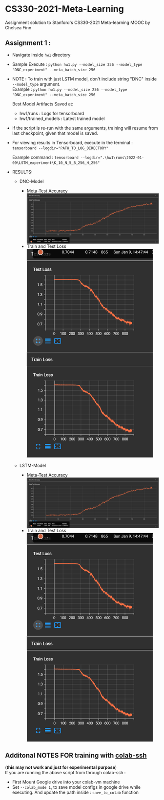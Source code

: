 # CS330-2021-Meta-Learning
Assignment solution to Stanford's CS330-2021 Meta-learning MOOC by Chelsea Finn

## Assignment 1 : 
- Navigate inside `hw1` directory
- Sample Execute : `python hw1.py --model_size 256 --model_type "DNC_experiment" --meta_batch_size 256`
- NOTE : To train with just LSTM model, don't include string "DNC" inside `--model_type` argument. <br> Example : `python hw1.py --model_size 256 --model_type "DNC_experiment" --meta_batch_size 256`

    Best Model Artifacts Saved at: 
    - hw1/runs : Logs for tensorboard
    - hw1/trained_models : Latest trained model
- If the script is re-run with the same arguments, training will resume from last checkpoint, given that model is saved.
- For viewing results in Tensorboard, execute in the terminal : <br>
    `tensorboard --logdir="PATH_TO_LOG_DIRECTORY"`
    
    Example command :  `tensorboard --logdir=".\hw1\runs\2022-01-09\LSTM_experiment\K_10_N_5_B_256_H_256"`

- RESULTS:
    - DNC-Model
        - Meta-Test Accuracy <img src="hw1\result_plots\DNC_model_test_accuracy.PNG"
     alt="Markdown Monster icon"
     style="float: left; margin-right: 10px;" /> <br>
        - Train and Test Loss <img src="hw1\result_plots\DNC_model_train_and_test_loss.PNG"
     alt="Markdown Monster icon" /> <br> 

    - LSTM-Model
        - Meta-Test Accuracy <img src="hw1\result_plots\DNC_model_test_accuracy.PNG"
     alt="Markdown Monster icon"
     style="float: left; margin-right: 10px;" /> <br>
        - Train and Test Loss <img src="hw1\result_plots\DNC_model_train_and_test_loss.PNG"
     alt="Markdown Monster icon" /> <br> 

## Additonal NOTES FOR training with [colab-ssh](https://github.com/WassimBenzarti/colab-ssh)

(**this may not work and just for experimental purpose**) <br>
If you are running the above script from through colab-ssh :
- First Mount Google drive into your colab-vm machine 
- Set `--colab_mode 1`,  to save model configs in google drive while executing. And update the path inside : `save_to_colab` function
